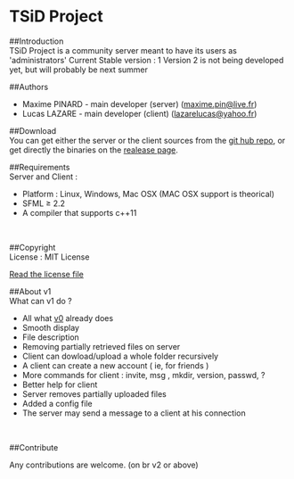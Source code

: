 TSiD Project
============

##Introduction
<br/>
TSiD Project is a community server meant to have its users as 'administrators'
Current Stable version : 1
Version 2 is not being developed yet, but will probably be next summer
<br/>

##Authors
<br/>
+ Maxime PINARD - main developer (server) (maxime.pin@live.fr)
+ Lucas LAZARE - main developer (client) (lazarelucas@yahoo.fr)

##Download
<br/>
You can get either the server or the client sources from the [git hub repo](https://github.com/Organic-Code/TSiD), or get directly the binaries on the [realease page](https://github.com/Organic-Code/TSiD/releases/tag/v1.0).
<br/>

##Requirements
<br/>
Server and Client :
+ Platform : Linux, Windows, Mac OSX (MAC OSX support is theorical)
+ SFML ≥ 2.2
+ A compiler that supports c++11
<br/>

##Copyright
<br/>
License : MIT License

[Read the license file](LICENSE)
<br/>

##About v1
<br/>
What can v1 do ?
+ All what [v0](https://github.com/Organic-Code/TSiD/tree/v0) already does
+ Smooth display
+ File description
+ Removing partially retrieved files on server
+ Client can dowload/upload a whole folder recursively
+ A client can create a new account ( ie, for friends )
+ More commands for client : invite, msg <text>, mkdir, version, passwd, ?
+ Better help for client
+ Server removes partially uploaded files
+ Added a config file
+ The server may send a message to a client at his connection
<br/>

##Contribute

Any contributions are welcome. (on br v2 or above)
